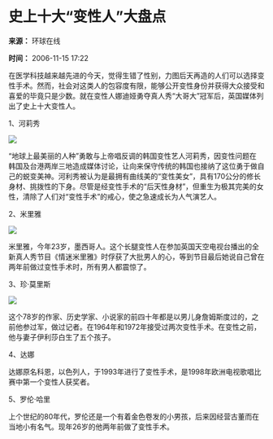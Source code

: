 # 史上十大“变性人”大盘点

**来源：** 环球在线

**时间：** 2006-11-15 17:22

在医学科技越来越先进的今天，觉得生错了性别，力图后天再造的人们可以选择变性手术。然而，社会对这类人的包容度有限，能够公开变性身份并获得大众接受和喜爱的毕竟只是少数。就在变性人娜迪娅勇夺真人秀“大哥大”冠军后，英国媒体列出了史上十大变性人。

1、河莉秀

![](xin_351103161502504290335.jpg)

“地球上最美丽的人种”勇敢与上帝唱反调的韩国变性艺人河莉秀，因变性问题在 韩国及台港两岸三地造成媒体讨论，让向来保守传统的韩国也接纳了这位勇于做自己的蜕变美神。河利秀被认为是最拥有曲线美的“变性美女”，具有170公分的修长身材、挑拨性的下身。尽管是经变性手术的“后天性身材”，但重生为极其完美的女性，清除了人们对“变性手术”的戒心，使之急速成长为人气演艺人。

2、米里雅

![](xin_361103161502019593936.jpg)

米里雅，今年23岁，墨西哥人。这个长腿变性人在参加英国天空电视台播出的全新真人秀节目《情迷米里雅》时俘获了大批男人的心，等到节目最后她说自己曾在两年前做过变性手术时，所有男人都震惊了。

3、珍·莫里斯

![](xin_3611031615024722485137.jpg)

这个78岁的作家、历史学家、小说家的前四十年都是以男儿身詹姆斯度过的，之前他参过军，做过记者。在1964年和1972年接受过两次变性手术。在变性之前，他与妻子伊利莎白生了五个孩子。

4、达娜

达娜原名科恩，以色列人，于1993年进行了变性手术，是1998年欧洲电视歌唱比赛中第一个变性人获奖者。

5、罗伦·哈里

上个世纪的80年代，罗伦还是一个有着金色卷发的小男孩，后来因经营古董而在当地小有名气。现年26岁的他两年前做了变性手术。
